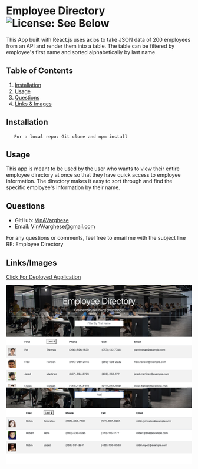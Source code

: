 # Employee Directory ![License: See Below](https://img.shields.io/badge/license-other-orange.svg)
  This App built with React.js uses axios to take JSON data of 200 employees from an API and render them into a table. The table can be filtered by employee's first name and sorted alphabetically by last name. 
  ## Table of Contents
  1. [Installation](#Installation)
  2. [Usage](#Usage)
  3. [Questions](#Questions)
  4. [Links & Images](#Links/Images)
  ## Installation
       For a local repo: Git clone and npm install
  ## Usage
  This app is meant to be used by the user who wants to view their entire employee directory at once so that they have quick access to employee information. The directory makes it easy to sort through and find the specific employee's information by their name. 
  ## Questions

  * GitHub: [VinAVarghese](https://github.com/VinAVarghese)
  * Email: [VinAVarghese@gmail.com](mailto:VinAVarghese@gmail.com)
  
  For any questions or comments, feel free to email me with the subject line RE: Employee Directory
  ## Links/Images
  [Click For Deployed Application](https://react-emp-dir-vav.herokuapp.com/)

  ![Screenshot](./readme_screenshots/screenshot.png)
  ![Screenshot](./readme_screenshots/screenshot2.png)
